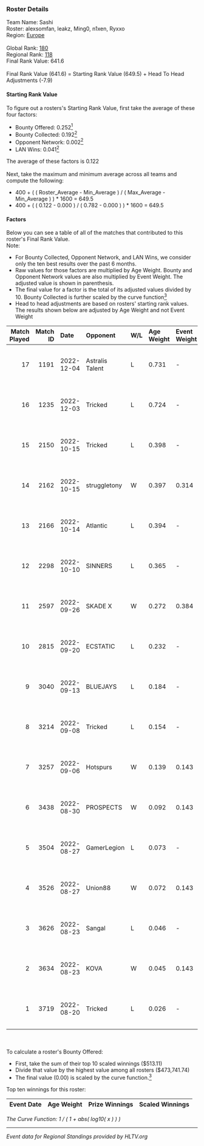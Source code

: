### Roster Details<br />
Team Name: Sashi<br />
Roster: alexsomfan, leakz, Ming0, n1xen, Ryxxo<br />
Region: [Europe]( ../standings_europe.md)<br />
<br />
Global Rank: [180](../standings_global.md)<br />
Regional Rank: [118]( ../standings_europe.md)<br />
Final Rank Value:  641.6<br />
<br />
Final Rank Value (641.6) = Starting Rank Value (649.5) + Head To Head Adjustments (-7.9)<br />

#### Starting Rank Value<br />
To figure out a rosters's Starting Rank Value, first take the average of these four factors:<br />
- Bounty Offered: 0.252[<sup>1</sup>](#table2)
- Bounty Collected: 0.192[<sup>2</sup>](#table1)
- Opponent Network: 0.002[<sup>2</sup>](#table1)
- LAN Wins: 0.041[<sup>2</sup>](#table1)

The average of these factors is 0.122<br />
<br />
Next, take the maximum and minimum average across all teams and compute the following:<br />
- 400 + ( ( Roster_Average - Min_Average ) / ( Max_Average - Min_Average ) ) * 1600 = 649.5
- 400 + ( ( 0.122 - 0.000 ) / ( 0.782 - 0.000 ) ) * 1600 = 649.5


#### Factors<br />
Below you can see a table of all of the matches that contributed to this roster's Final Rank Value.<br />
Note:<br />

- For Bounty Collected, Opponent Network, and LAN Wins, we consider only the ten best results over the past 6 months.
- Raw values for those factors are multiplied by Age Weight. Bounty and Opponent Network values are also multiplied by Event Weight. The adjusted value is shown in parenthesis.
- The final value for a factor is the total of its adjusted values divided by 10. Bounty Collected is further scaled by the curve function[<sup>3</sup>](#curveFunction)
- Head to head adjustments are based on rosters' starting rank values. The results shown below are adjusted by Age Weight and not Event Weight
<span id="table1"></span><br />


| Match Played | Match ID | Date       | Opponent        | W/L | Age Weight | Event Weight | Bounty Collected | Opponent Network | LAN Wins  | H2H Adj. | Roster                                  |
| -: | -: | :- | :- | :- | :- | :- | :- | :- | :- | -: | :- |
|           17 |     1191 | 2022-12-04 | Astralis Talent | L   | 0.731      | -            | -                | -                | -         |    -4.36 | alexsomfan, leakz, Ming0, n1xen, Ryxxo  |
|           16 |     1235 | 2022-12-03 | Tricked         | L   | 0.724      | -            | -                | -                | -         |    -3.29 | alexsomfan, leakz, Ming0, n1xen, Ryxxo  |
|           15 |     2150 | 2022-10-15 | Tricked         | L   | 0.398      | -            | -                | -                | -         |    -1.64 | alexsomfan, Ming0, n1xen, Ryxxo, vester |
|           14 |     2162 | 2022-10-15 | struggletony    | W   | 0.397      | 0.314        | 0.000 (0.000)    | 0.000 (0.000)    | 1 (0.397) |     2.44 | alexsomfan, Ming0, n1xen, Ryxxo, vester |
|           13 |     2166 | 2022-10-14 | Atlantic        | L   | 0.394      | -            | -                | -                | -         |    -5.69 | alexsomfan, haste, Ming0, Ryxxo, vester |
|           12 |     2298 | 2022-10-10 | SINNERS         | L   | 0.365      | -            | -                | -                | -         |    -1.41 | alexsomfan, leakz, Ming0, Ryxxo, vester |
|           11 |     2597 | 2022-09-26 | SKADE X         | W   | 0.272      | 0.384        | 0.002 (0.000)    | 0.084 (0.009)    | 0 (0.000) |     4.34 | alexsomfan, leakz, Ming0, Ryxxo, vester |
|           10 |     2815 | 2022-09-20 | ECSTATIC        | L   | 0.232      | -            | -                | -                | -         |    -1.62 | alexsomfan, leakz, Ming0, Ryxxo, vester |
|            9 |     3040 | 2022-09-13 | BLUEJAYS        | L   | 0.184      | -            | -                | -                | -         |    -0.46 | alexsomfan, leakz, Ming0, Ryxxo, vester |
|            8 |     3214 | 2022-09-08 | Tricked         | L   | 0.154      | -            | -                | -                | -         |    -0.63 | alexsomfan, leakz, Ming0, Ryxxo, vester |
|            7 |     3257 | 2022-09-06 | Hotspurs        | W   | 0.139      | 0.143        | 0.000 (0.000)    | 0.012 (0.000)    | 0 (0.000) |     1.31 | alexsomfan, leakz, Ming0, Ryxxo, vester |
|            6 |     3438 | 2022-08-30 | PROSPECTS       | W   | 0.092      | 0.143        | 0.032 (0.000)    | 0.689 (0.009)    | 0 (0.000) |     2.47 | alexsomfan, Ming0, Patti, Ryxxo, vester |
|            5 |     3504 | 2022-08-27 | GamerLegion     | L   | 0.073      | -            | -                | -                | -         |    -0.12 | alexsomfan, Ming0, Patti, Ryxxo, vester |
|            4 |     3526 | 2022-08-27 | Union88         | W   | 0.072      | 0.143        | 0.000 (0.000)    | 0.000 (0.000)    | 0 (0.000) |     0.45 | alexsomfan, Ming0, Patti, Ryxxo, vester |
|            3 |     3626 | 2022-08-23 | Sangal          | L   | 0.046      | -            | -                | -                | -         |    -0.24 | alexsomfan, lund, Ming0, Ryxxo, vester  |
|            2 |     3634 | 2022-08-23 | KOVA            | W   | 0.045      | 0.143        | 0.001 (0.000)    | 0.003 (0.000)    | 0 (0.000) |     0.64 | alexsomfan, ANSG1, Ming0, Ryxxo, vester |
|            1 |     3719 | 2022-08-20 | Tricked         | L   | 0.026      | -            | -                | -                | -         |    -0.10 | alexsomfan, lund, Ming0, Ryxxo, vester  |

<br />
<span id="table2"></span><br />
To calculate a roster's Bounty Offered:<br />

- First, take the sum of their top 10 scaled winnings ($513.11)
- Divide that value by the highest value among all rosters ($473,741.74)
- The final value (0.00) is scaled by the curve function.[<sup>3</sup>](#curveFunction)

Top ten winnings for this roster:<br />

| Event Date | Age Weight | Prize Winnings | Scaled Winnings |
| :- | -: | :- | :- |


<span id="curveFunction"></span>_The Curve Function: 1 / ( 1 + abs( log10( x ) ) )_<br />

---
_Event data for Regional Standings provided by HLTV.org_<br />
